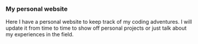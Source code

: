 ### My personal website
Here I have a personal website to keep track of my coding adventures. I will update it from time to time to show off personal projects or just talk about my experiences in the field.
